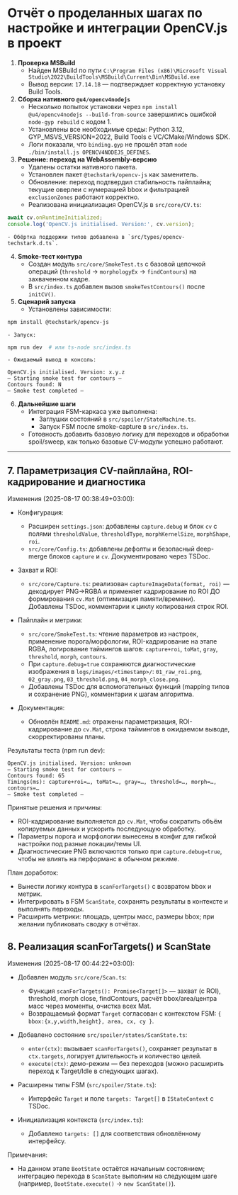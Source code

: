 # Отчёт о проделанных шагах по настройке и интеграции OpenCV.js в проект

1. **Проверка MSBuild**
    - Найден MSBuild по пути
`C:\Program Files (x86)\Microsoft Visual Studio\2022\BuildTools\MSBuild\Current\Bin\MSBuild.exe`
    - Вывод версии: `17.14.18` — подтверждает корректную установку Build Tools.
2. **Сборка нативного `@u4/opencv4nodejs`**
    - Несколько попыток установки через `npm install @u4/opencv4nodejs --build-from-source` завершились ошибкой `node-gyp rebuild` с кодом 1.
    - Установлены все необходимые среды: Python 3.12, GYP_MSVS_VERSION=2022, Build Tools с VC/CMake/Windows SDK.
    - Логи показали, что `binding.gyp` не прошёл этап `node ./bin/install.js OPENCV4NODEJS_DEFINES`.
3. **Решение: переход на WebAssembly-версию**
    - Удалены остатки нативного пакета.
    - Установлен пакет `@techstark/opencv-js` как заменитель.
    - Обновление: переход подтвердил стабильность пайплайна; текущие оверлеи с нумерацией bbox и фильтрацией `exclusionZones` работают корректно.
    - Реализована инициализация OpenCV.js в `src/core/CV.ts`:

```ts
await cv.onRuntimeInitialized;
console.log('OpenCV.js initialised. Version:', cv.version);
```

    - Обёртка поддержки типов добавлена в `src/types/opencv-techstark.d.ts`.
4. **Smoke-тест контура**
    - Создан модуль `src/core/SmokeTest.ts` с базовой цепочкой операций (`threshold` → `morphologyEx` → `findContours`) на захваченном кадре.
    - В `src/index.ts` добавлен вызов `smokeTestContours()` после `initCV()`.
5. **Сценарий запуска**
    - Установлены зависимости:

```bash
npm install @techstark/opencv-js
```

    - Запуск:

```bash
npm run dev  # или ts-node src/index.ts
```

    - Ожидаемый вывод в консоль:

```
OpenCV.js initialised. Version: x.y.z
— Starting smoke test for contours —
Contours found: N
— Smoke test completed —
```

6. **Дальнейшие шаги**
    - Интеграция FSM-каркаса уже выполнена:
        - Заглушки состояний в `src/spoiler/StateMachine.ts`.
        - Запуск FSM после smoke-capture в `src/index.ts`.
    - Готовность добавить базовую логику для переходов и обработки spoil/sweep, как только базовые CV-модули успешно работают.


---

## 7. Параметризация CV-пайплайна, ROI-кадрирование и диагностика

Изменения (2025-08-17 00:38:49+03:00):

- Конфигурация:
  - Расширен `settings.json`: добавлены `capture.debug` и блок `cv` с полями `thresholdValue`, `thresholdType`, `morphKernelSize`, `morphShape`, `roi`.
  - `src/core/Config.ts`: добавлены дефолты и безопасный deep-merge блоков `capture` и `cv`. Документировано через TSDoc.

- Захват и ROI:
  - `src/core/Capture.ts`: реализован `captureImageData(format, roi)` — декодирует PNG→RGBA и применяет кадрирование по ROI ДО формирования `cv.Mat` (оптимизация памяти/времени). Добавлены TSDoc, комментарии к циклу копирования строк ROI.

- Пайплайн и метрики:
  - `src/core/SmokeTest.ts`: чтение параметров из настроек, применение порога/морфологии, ROI-кадрирование на этапе RGBA, логирование таймингов шагов: `capture+roi`, `toMat`, `gray`, `threshold`, `morph`, `contours`.
  - При `capture.debug=true` сохраняются диагностические изображения в `logs/images/<timestamp>/`: `01_raw_roi.png`, `02_gray.png`, `03_threshold.png`, `04_morph_close.png`.
  - Добавлены TSDoc для вспомогательных функций (mapping типов и сохранение PNG), комментарии к шагам алгоритма.

- Документация:
  - Обновлён `README.md`: отражены параметризация, ROI-кадрирование до `cv.Mat`, строка таймингов в ожидаемом выводе, скорректированы планы.

Результаты теста (npm run dev):

```
OpenCV.js initialised. Version: unknown
— Starting smoke test for contours —
Contours found: 65
Timings(ms): capture+roi=…, toMat=…, gray=…, threshold=…, morph=…, contours=…
— Smoke test completed —
```

Принятые решения и причины:
- ROI-кадрирование выполняется до `cv.Mat`, чтобы сократить объём копируемых данных и ускорить последующую обработку.
- Параметры порога и морфологии вынесены в конфиг для гибкой настройки под разные локации/темы UI.
- Диагностические PNG включаются только при `capture.debug=true`, чтобы не влиять на перформанс в обычном режиме.

План доработок:
- Вынести логику контура в `scanForTargets()` с возвратом bbox и метрик.
- Интегрировать в FSM `ScanState`, сохранять результаты в контексте и выполнять переходы.
- Расширить метрики: площадь, центры масс, размеры bbox; при желании публиковать сводку в отчётах.

## 8. Реализация scanForTargets() и ScanState

Изменения (2025-08-17 00:44:22+03:00):

- Добавлен модуль `src/core/Scan.ts`:
  - Функция `scanForTargets(): Promise<Target[]>` — захват (с ROI), threshold, morph close, findContours, расчёт bbox/area/центра масс через моменты, очистка всех Mat.
  - Возвращаемый формат `Target` согласован с контекстом FSM: `{ bbox:{x,y,width,height}, area, cx, cy }`.

- Добавлено состояние `src/spoiler/states/ScanState.ts`:
  - `enter(ctx)`: вызывает `scanForTargets()`, сохраняет результат в `ctx.targets`, логирует длительность и количество целей.
  - `execute(ctx)`: демо-режим — без переходов (можно расширить переход к Target/Idle в следующих шагах).

- Расширены типы FSM (`src/spoiler/State.ts`):
  - Интерфейс `Target` и поле `targets: Target[]` в `IStateContext` с TSDoc.

- Инициализация контекста (`src/index.ts`):
  - Добавлено `targets: []` для соответствия обновлённому интерфейсу.

Примечания:
- На данном этапе `BootState` остаётся начальным состоянием; интеграцию перехода в `ScanState` выполним на следующем шаге (например, `BootState.execute()` → `new ScanState()`).
